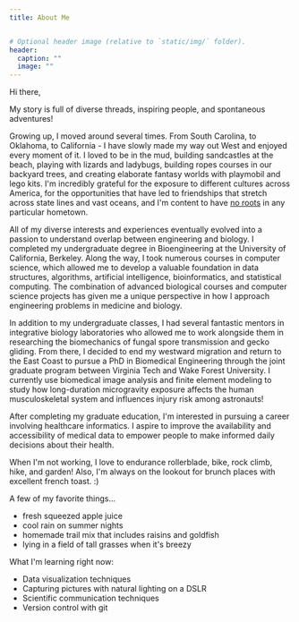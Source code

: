 ```yaml
---
title: About Me


# Optional header image (relative to `static/img/` folder).
header:
  caption: ""
  image: ""
---
```


Hi there,

My story is full of diverse threads, inspiring people, and spontaneous adventures!  

Growing up, I moved around several times. From South Carolina, to Oklahoma, to California - I have slowly made my way out West and enjoyed every moment of it. I loved to be in the mud, building sandcastles at the beach, playing with lizards and ladybugs, building ropes courses in our backyard trees, and creating elaborate fantasy worlds with playmobil and lego kits. I'm incredibly grateful for the exposure to different cultures across America, for the opportunities that have led to friendships that stretch across state lines and vast oceans, and I'm content to have [no roots](https://www.youtube.com/watch?v=PUdyuKaGQd4) in any particular hometown. 

All of my diverse interests and experiences eventually evolved into a passion to understand overlap between engineering and biology. I completed my undergraduate degree in Bioengineering at the University of California, Berkeley. Along the way, I took numerous courses in computer science, which allowed me to develop a valuable foundation in data structures, algorithms, artificial intelligence, bioinformatics, and statistical computing. The combination of advanced biological courses and computer science projects has given me a unique perspective in how I approach engineering problems in medicine and biology. 

In addition to my undergraduate classes, I had several fantastic mentors in integrative biology laboratories who allowed me to work alongside them in researching the biomechanics of fungal spore transmission and gecko gliding. From there, I decided to end my westward migration and return to the East Coast to pursue a PhD in Biomedical Engineering through the joint graduate program between Virginia Tech and Wake Forest University. I currently use biomedical image analysis and finite element modeling to study how long-duration microgravity exposure affects the human musculoskeletal system and influences injury risk among astronauts! 

After completing my graduate education, I'm interested in pursuing a career involving healthcare informatics. I aspire to improve the availability and accessibility of medical data to empower people to make informed daily decisions about their health. 

When I'm not working, I love to endurance rollerblade, bike, rock climb, hike, and garden! Also, I'm always on the lookout for brunch places with excellent french toast. :)

A few of my favorite things...

* fresh squeezed apple juice
* cool rain on summer nights
* homemade trail mix that includes raisins and goldfish
* lying in a field of tall grasses when it's breezy

What I'm learning right now:

* Data visualization techniques
* Capturing pictures with natural lighting on a DSLR
* Scientific communication techniques
* Version control with git